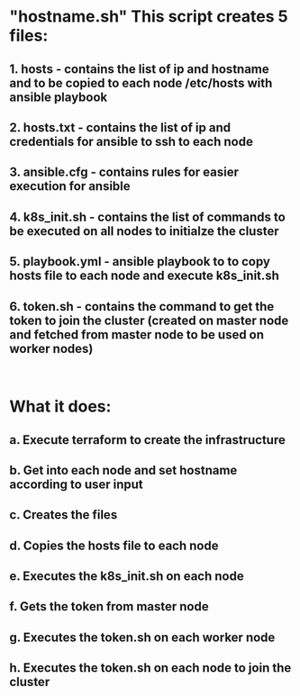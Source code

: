 # "hostname.sh" This script creates 5 files:
## 1. hosts - contains the list of ip and hostname and to be copied to each node /etc/hosts with ansible playbook
## 2. hosts.txt - contains the list of ip and credentials for ansible to ssh to each node
## 3. ansible.cfg - contains rules for easier execution for ansible
## 4. k8s_init.sh - contains the list of commands to be executed on all nodes to initialze the cluster
## 5. playbook.yml - ansible playbook to to copy hosts file to each node and execute k8s_init.sh
## 6. token.sh - contains the command to get the token to join the cluster (created on master node and fetched from master node to be used on worker nodes)

&nbsp;

# What it does:
## a. Execute terraform to create the infrastructure
## b. Get into each node and set hostname according to user input
## c. Creates the files
## d. Copies the hosts file to each node
## e. Executes the k8s_init.sh on each node
## f. Gets the token from master node
## g. Executes the token.sh on each worker node
## h. Executes the token.sh on each node to join the cluster